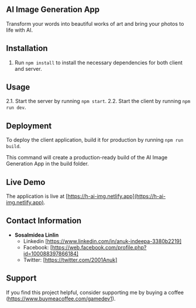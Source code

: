 ## AI Image Generation App
Transform your words into beautiful works of art and bring your photos to life with AI.

## Installation

1. Run `npm install` to install the necessary dependencies for both client and server.

## Usage

2.1. Start the server by running `npm start`.
2.2. Start the client by running `npm run dev`.

## Deployment

To deploy the client application, build it for production by running `npm run build`.

This command will create a production-ready build of the AI Image Generation App in the build folder.


## Live Demo

The application is live at [https://h-ai-img.netlify.app](https://h-ai-img.netlify.app).

## Contact Information

- **Sosalmidea Linlin**
  - Linkedin [https://www.linkedin.com/in/anuk-indeepa-3380b2219]
  - Facebook: [https://web.facebook.com/profile.php?id=100088397866184]
  - Twitter: [https://twitter.com/2001Anuk]

## Support

If you find this project helpful, consider supporting me by buying a coffee (https://www.buymeacoffee.com/gamedev1).

 
 
